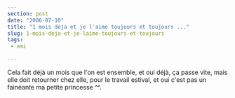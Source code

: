 ```yaml
---
section: post
date: "2006-07-10"
title: "1 mois déja et je l'aime toujours et toujours ..."
slug: 1-mois-deja-et-je-laime-toujours-et-toujours
tags:
 - emi

---
```


Cela fait déjà un mois que l'on est ensemble, et oui déjà, ça passe vite, mais elle doit retourner chez elle, pour le travail estival, et oui c'est pas un fainéante ma petite princesse ^^.
